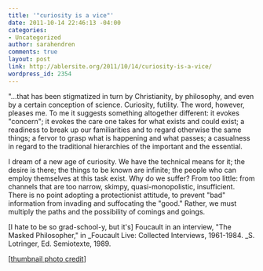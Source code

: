 ```yaml
---
title: '"curiosity is a vice"'
date: 2011-10-14 22:46:13 -04:00
categories:
- Uncategorized
author: sarahendren
comments: true
layout: post
link: http://ablersite.org/2011/10/14/curiosity-is-a-vice/
wordpress_id: 2354
---
```


"...that has been stigmatized in turn by Christianity, by philosophy, and even by a certain conception of science. Curiosity, futility. The word, however, pleases me. To me it suggests something altogether different: it evokes "concern"; it evokes the care one takes for what exists and could exist; a readiness to break up our familiarities and to regard otherwise the same things; a fervor to grasp what is happening and what passes; a casualness in regard to the traditional hierarchies of the important and the essential.

I dream of a new age of curiosity. We have the technical means for it; the desire is there; the things to be known are infinite; the people who can employ themselves at this task exist. Why do we suffer? From too little: from channels that are too narrow, skimpy, quasi-monopolistic, insufficient. There is no point adopting a protectionist attitude, to prevent "bad" information from invading and suffocating the "good." Rather, we must multiply the paths and the possibility of comings and goings.

[I hate to be so grad-school-y, but it's] Foucault in an interview, "The Masked Philosopher," in _Foucault Live: Collected Interviews, 1961-1984. _S. Lotringer, Ed. Semiotexte, 1989.

[[thumbnail photo credit](http://www.livingdigitally.net/2011/05/the-unauthorized-backstory-of-the-portal-universe.html)]
